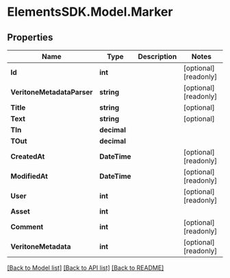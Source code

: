 # ElementsSDK.Model.Marker

## Properties

Name | Type | Description | Notes
------------ | ------------- | ------------- | -------------
**Id** | **int** |  | [optional] [readonly] 
**VeritoneMetadataParser** | **string** |  | [optional] [readonly] 
**Title** | **string** |  | [optional] 
**Text** | **string** |  | [optional] 
**TIn** | **decimal** |  | 
**TOut** | **decimal** |  | 
**CreatedAt** | **DateTime** |  | [optional] [readonly] 
**ModifiedAt** | **DateTime** |  | [optional] [readonly] 
**User** | **int** |  | [optional] [readonly] 
**Asset** | **int** |  | 
**Comment** | **int** |  | [optional] [readonly] 
**VeritoneMetadata** | **int** |  | [optional] [readonly] 

[[Back to Model list]](../#documentation-for-models) [[Back to API list]](../#documentation-for-api-endpoints) [[Back to README]](../)

